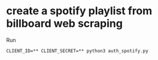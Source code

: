 # create a spotify playlist from billboard web scraping

Run 
```
CLIENT_ID=** CLIENT_SECRET=** python3 auth_spotify.py
```